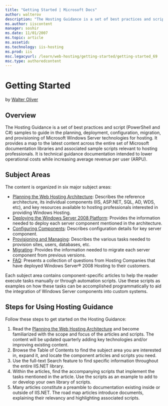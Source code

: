 ```yaml
---
title: "Getting Started | Microsoft Docs"
author: walterov
description: "The Hosting Guidance is a set of best practices and script (PowerShell and C#) samples to guide in the planning, deployment, configuration, migration, and pr..."
ms.author: iiscontent
manager: soshir
ms.date: 11/01/2007
ms.topic: article
ms.assetid: 
ms.technology: iis-hosting
ms.prod: iis
msc.legacyurl: /learn/web-hosting/getting-started/getting-started_69
msc.type: authoredcontent
---
```

Getting Started
====================
by [Walter Oliver](https://github.com/walterov)

## Overview

The Hosting Guidance is a set of best practices and script (PowerShell and C#) samples to guide in the planning, deployment, configuration, migration, and provisioning of Microsoft Windows Server technologies for hosting. It provides a map to the latest content across the entire set of Microsoft documentation libraries and associated sample scripts relevant to hosting professionals. It is technical guidance documentation intended to lower operational costs while increasing average revenue per user (ARPU).

## Subject Areas

The content is organized in six major subject areas:

- [Planning the Web Hosting Architecture](../planning-the-web-hosting-architecture/index.md): Describes the reference architecture, its individual components (IIS, ASP.NET, SQL, AD, WDS, etc), and key resources available to hosting professionals interested in providing Windows Hosting.
- [Deploying the Windows Server 2008 Platform](../index.md): Provides the information needed to deploy each server component mentioned in the architecture.
- [Configuring Components](../configuring-components/index.md): Describes configuration details for key server component.
- [Provisioning and Managing](../../manage/provisioning-and-managing-iis/index.md): Describes the various tasks needed to provision sites, users, databases, etc.
- [Migrating](../migrate-to-the-microsoft-web-platform/index.md): Provides the information needed to migrate each server component from previous versions.
- [FAQ](../frequently-asked-questions-faq/index.md): Presents a collection of questions from Hosting Companies that have deployed Windows Server® 2008 Hosting to their customers.

Each subject area contains component-specific articles to help the reader execute tasks manually or through automation scripts. Use these scripts as examples on how these tasks can be accomplished programmatically to aid the integration of Windows Server components into custom systems.

## Steps for Using Hosting Guidance

Follow these steps to get started on the Hosting Guidance:

1. Read the [Planning the Web Hosting Architecture](../planning-the-web-hosting-architecture/index.md) and become familiarized with the scope and focus of the articles and scripts. The content will be updated quarterly adding key technologies and/or improving existing content.
2. Browse the Table of Contents to find the subject area you are interested in, expand it, and locate the component articles and scripts you need.
3. Use the full-text Search feature to find specific information throughout the entire IIS.NET library.
4. Within the articles, find the accompanying scripts that implement the tasks mentioned in the article. Use the scripts as an example to add to or develop your own library of scripts.
5. Many articles constitute a preamble to documentation existing inside or outside of IIS.NET. The road map articles introduce documents, explaining their relevancy and highlighting associated scripts.